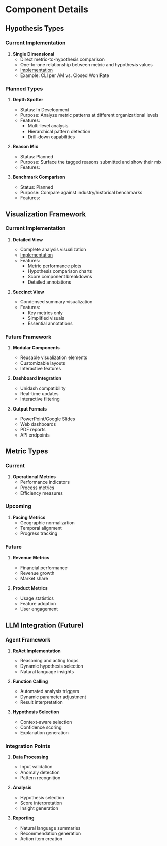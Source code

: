 # Component Details

## Hypothesis Types

### Current Implementation
1. **Single Dimensional**
   - Direct metric-to-hypothesis comparison
   - One-to-one relationship between metric and hypothesis values
   - [Implementation](../src/automation_pipeline.py#L385-L432)
   - Example: CLI per AM vs. Closed Won Rate

### Planned Types
1. **Depth Spotter**
   - Status: In Development
   - Purpose: Analyze metric patterns at different organizational levels
   - Features:
     - Multi-level analysis
     - Hierarchical pattern detection
     - Drill-down capabilities

2. **Reason Mix**
   - Status: Planned
   - Purpose: Surface the tagged reasons submitted and show their mix
   - Features:


3. **Benchmark Comparison**
   - Status: Planned
   - Purpose: Compare against industry/historical benchmarks
   - Features:



## Visualization Framework

### Current Implementation
1. **Detailed View**
   - Complete analysis visualization
   - [Implementation](../src/visualization.py)
   - Features:
     - Metric performance plots
     - Hypothesis comparison charts
     - Score component breakdowns
     - Detailed annotations

2. **Succinct View**
   - Condensed summary visualization
   - Features:
     - Key metrics only
     - Simplified visuals
     - Essential annotations

### Future Framework
1. **Modular Components**
   - Reusable visualization elements
   - Customizable layouts
   - Interactive features

2. **Dashboard Integration**
   - Unidash compatibility
   - Real-time updates
   - Interactive filtering

3. **Output Formats**
   - PowerPoint/Google Slides
   - Web dashboards
   - PDF reports
   - API endpoints

## Metric Types

### Current
1. **Operational Metrics**
   - Performance indicators
   - Process metrics
   - Efficiency measures

### Upcoming
1. **Pacing Metrics**
   - Geographic normalization
   - Temporal alignment
   - Progress tracking

### Future
1. **Revenue Metrics**
   - Financial performance
   - Revenue growth
   - Market share

2. **Product Metrics**
   - Usage statistics
   - Feature adoption
   - User engagement

## LLM Integration (Future)

### Agent Framework
1. **ReAct Implementation**
   - Reasoning and acting loops
   - Dynamic hypothesis selection
   - Natural language insights

2. **Function Calling**
   - Automated analysis triggers
   - Dynamic parameter adjustment
   - Result interpretation

3. **Hypothesis Selection**
   - Context-aware selection
   - Confidence scoring
   - Explanation generation

### Integration Points
1. **Data Processing**
   - Input validation
   - Anomaly detection
   - Pattern recognition

2. **Analysis**
   - Hypothesis selection
   - Score interpretation
   - Insight generation

3. **Reporting**
   - Natural language summaries
   - Recommendation generation
   - Action item creation 